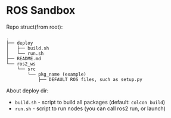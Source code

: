 # ROS Sandbox

Repo struct(from root):

```
.
├── deploy
│   ├── build.sh
│   └── run.sh
├── README.md
└── ros2_ws
    └── src
        └── pkg_name (example)
            ├── DEFAULT ROS files, such as setup.py

```

About deploy dir:

* `build.sh` - script to build all packages (default: `colcon build`)
* `run.sh`   - script to run nodes (you can call ros2 run, or launch)



